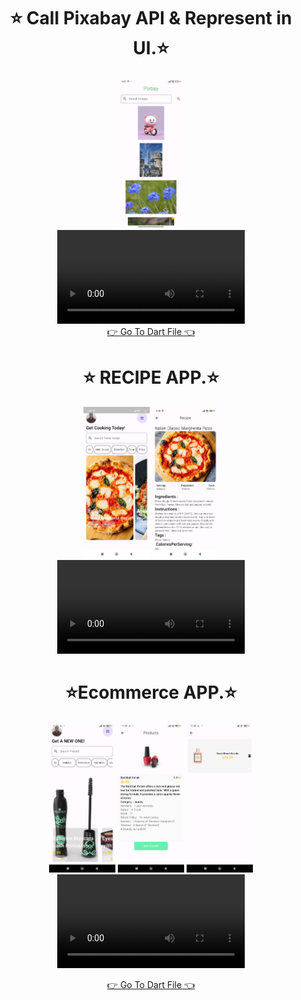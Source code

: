 <h1 align="center">⭐ Call Pixabay API & Represent in UI.⭐ </h1>
<div align="center">
  <img src="https://github.com/harshdusane2103/Api_Pixbay_Ecommrce_recipe/blob/master/pixabay.png" width=21%,height=35%,>
</div>
<div align="center">
  <video src="https://github.com/user-attachments/assets/71c6f81e-7f22-4c09-844b-f681c6241821">
</div>
<div align = "center">
<a  href="https://github.com/harshdusane2103/Api_Pixbay_Ecommrce_recipe/tree/master/lib/Pixbay">👉 Go To Dart File 👈</a>
</div>
    <h1 align="center">⭐ RECIPE APP.⭐ </h1>
<div align="center">
  <img src="https://github.com/harshdusane2103/Api_Pixbay_Ecommrce_recipe/blob/master/home.png" width=21%,height=35%,>
    <img src="https://github.com/harshdusane2103/Api_Pixbay_Ecommrce_recipe/blob/master/detail.png" width=21%,height=35%,>
</div>
<div align="center">
  <video src="https://github.com/user-attachments/assets/ad51a01e-81aa-4e58-bcf7-7c9392db8082">
</div>
<div align = "center">


  <h1 align="center">⭐Ecommerce APP.⭐ </h1>
<div align="center">
  <img src="https://github.com/harshdusane2103/Api_Pixbay_Ecommrce_recipe/blob/master/eh.png" width=21%,height=35%,>
    <img src="https://github.com/harshdusane2103/Api_Pixbay_Ecommrce_recipe/blob/master/ed.png" width=21%,height=35%,>
    <img src="https://github.com/harshdusane2103/Api_Pixbay_Ecommrce_recipe/blob/master/ec.png" width=21%,height=35%,>
</div>
<div align="center">
  <video src="https://github.com/user-attachments/assets/d5342b9b-0cc2-4893-bbc1-743dd046250e">
</div>
<div align = "center">







<a  href="https://github.com/harshdusane2103/Api_Pixbay_Ecommrce_recipe/tree/master/lib/Ecommrce">👉 Go To Dart File 👈</a>
</div>


